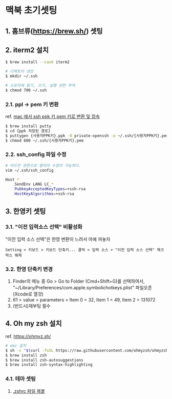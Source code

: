 # 맥북 초기셋팅

## 1. 홈브류(https://brew.sh/) 셋팅

## 2. iterm2 설치
```sh
$ brew install --cask iterm2

# 디렉토리 생성
$ mkdir ~/.ssh

# 소유자에 읽기, 쓰기, 실행 권한 부여
$ chmod 700 ~/.ssh
```

### 2.1. ppl → pem 키 변환
ref. [mac 에서 ssh ppk 키 pem 키로 변환 및 접속](https://lab.naminsik.com/4043)

```sh
$ brew install putty
$ cd {ppk 저장된 경로}
$ puttygen {사용자PPK키}.ppk -O private-openssh -o ~/.ssh/{사용자PPK키}.pem
$ chmod 600 ~/.ssh/{사용자PPK키}.pem
```

### 2.2. ssh_config 파일 수정
```sh
# 어드민 권한으로 열어야 수정이 가능하다.
vim ~/.ssh/ssh_config

Host *
    SendEnv LANG LC_*
    PubkeyAcceptedKeyTypes=+ssh-rsa
    HostKeyAlgorithms=+ssh-rsa
```

## 3. 한영키 셋팅

### 3.1. "이전 입력소스 선택" 비활성화
"이전 입력 소스 선택"은 한영 변환이 느려서 아예 꺼놓자
```
Setting > 키보드 > 키보드 단축키... 클릭 > 입력 소스 > "이전 입력 소스 선택" 체크박스 해제
```

### 3.2. 한영 단축키 변경

1. Finder의 메뉴 중 Go > Go to Folder (Cmd+Shift+G)를 선택하여서, "~/Library/Preferences/com.apple.symbolichotkeys.plist" 파일오픈 (Xcode로 열것)
1. 61 > value > parameters > Item 0 = 32, Item 1 = 49, Item 2 = 131072 
1. (반드시)재부팅 필수

## 4. Oh my zsh 설치
ref. https://ohmyz.sh/

```sh
# omz 설치
$ sh -c "$(curl -fsSL https://raw.githubusercontent.com/ohmyzsh/ohmyzsh/master/tools/install.sh)"
$ brew install zsh
$ brew install zsh-autosuggestions
$ brew install zsh-syntax-highlighting
```

### 4.1. 테마 셋팅
1. [.zshrc 파일 복붙](./asset/.zshrc)

